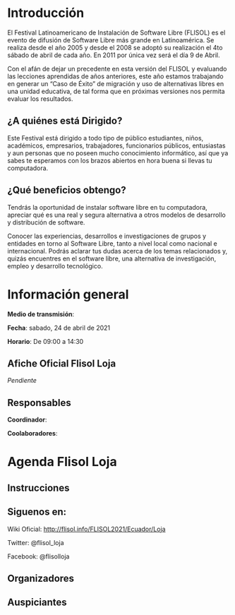 # Introducción
El Festival Latinoamericano de Instalación de Software Libre (FLISOL) es el evento de difusión de Software Libre más grande en Latinoamérica. Se realiza desde el año 2005 y desde el 2008 se adoptó su realización el 4to sábado de abril de cada año. En 2011 por única vez será el día 9 de Abril.

Con el afán de dejar un precedente en esta versión del FLISOL y evaluando las lecciones aprendidas de años anteriores, este año estamos trabajando en generar un “Caso de Éxito” de migración y uso de alternativas libres en una unidad educativa, de tal forma que en próximas versiones nos permita evaluar los resultados.

## ¿A quiénes está Dirigido?
Este Festival está dirigido a todo tipo de público estudiantes, niños, académicos, empresarios, trabajadores, funcionarios públicos, entusiastas y aun personas que no poseen mucho conocimiento informático, así que ya sabes te esperamos con los brazos abiertos en hora buena si llevas tu computadora.

## ¿Qué beneficios obtengo?

Tendrás la oportunidad de instalar software libre en tu computadora, apreciar qué es una real y segura alternativa a otros modelos de desarrollo y distribución de software.

Conocer las experiencias, desarrollos e investigaciones de grupos y entidades en torno al Software Libre, tanto a nivel local como nacional e internacional.
Podrás aclarar tus dudas acerca de los temas relacionados y, quizás encuentres en el software libre, una alternativa de investigación, empleo y desarrollo tecnológico.

# Información general

**Medio de transmisión**: 

**Fecha**: sabado, 24 de abril de 2021

**Horario**: De 09:00 a 14:30


## Afiche Oficial Flisol Loja

_Pendiente_

## Responsables
**Coordinador**:



**Coolaboradores**:



# Agenda Flisol Loja

## Instrucciones

## Siguenos en:

Wiki Oficial: http://flisol.info/FLISOL2021/Ecuador/Loja

Twitter: @flisol_loja

Facebook: @flisolloja


## Organizadores

## Auspiciantes
